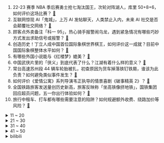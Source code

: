 1. 22-23 赛季 NBA 季后赛勇士抢七淘汰国王，次轮对阵湖人，库里 50+8+6，如何评价这场比赛？ [:link:](https://www.zhihu.com/question/598563729)
2. 互联网惊现 AI「鬼城」，上万 AI 发帖聊天，人类禁止入内，未来 AI 社交是否会颠覆社交网络？ [:link:](https://www.zhihu.com/question/598518906)
3. 顾客点外卖备注「科一 95」，热心骑手报警闹乌龙，遇到紧急情况有哪些巧妙方式发出求助信号或报警？ [:link:](https://www.zhihu.com/question/598412361)
4. 创造历史！丁立人成中国首位国际象棋世界棋王，如何评价这一成就？目前中国国际象棋整体水平如何？ [:link:](https://www.zhihu.com/question/598541435)
5. 有哪些外国小说能与《红楼梦》媲美？ [:link:](https://www.zhihu.com/question/386481214)
6. 中国武侠片里的「侠义」到底代表了什么？江湖有着什么样的意义？ [:link:](https://www.zhihu.com/question/596581402)
7. 常台高速苏州段 44 辆车轮胎被扎，初查原因为货车掉落铁钉铁屑，谁该为此负责？如何避免类似事件发生？ [:link:](https://www.zhihu.com/question/598395008)
8. 如何评价《爱情公寓》系列导演韦正执导的情景喜剧《破事精英 2》？ [:link:](https://www.zhihu.com/question/598194206)
9. 全国铁路旅客发送量创历史新高，旅客反映称「坐高铁像挤地铁」，国铁集团回应超员问题，五一你出行体验如何？ [:link:](https://www.zhihu.com/question/598512257)
10. 旅行中租车、打车都有哪些需要注意的陷阱？如何规避额外收费、绕路加价等风险？ [:link:](https://www.zhihu.com/question/597946359)
<details>
<summary>11 ~ 20</summary>

11. 阿基米德和国王下棋，要求用米填满 64 个方格，国王最后是怎么解决的？ [:link:](https://www.zhihu.com/question/380875083)
12. 今年以来云南大部、四川西南部等地降水较常年同期偏少 5 至 9 成，这意味着什么？将产生哪些影响？ [:link:](https://www.zhihu.com/question/598226345)
13. 社交焦虑最主要焦虑的是什么？ [:link:](https://www.zhihu.com/question/440644433)
14. 《崩坏：星穹铁道》里，“大守护者”可可利亚到底想靠星核做什么？ [:link:](https://www.zhihu.com/question/598472414)
15. 顶级投资者，为什么更喜欢熊市？ [:link:](https://www.zhihu.com/question/587450863)
16. 如何评价美剧《梦魇绝镇》？ [:link:](https://www.zhihu.com/question/517609351)
17. 如何评价《漫长的季节》第 11 集？其中有哪些值得关注的剧情点？ [:link:](https://www.zhihu.com/question/598522088)
18. 慕容复为什么会高开低走？ [:link:](https://www.zhihu.com/question/598001512)
19. 五一假期多地热门景区寸步难行，开启「人从众」模式，你那边情况如何？后悔出门了吗？ [:link:](https://www.zhihu.com/question/598482305)
20. 为什么《诡秘之主》里别的神都有自己途径里低等级的手下和信徒，而愚者没有？ [:link:](https://www.zhihu.com/question/484704087)
</details>
<details>
<summary>21 ~ 30</summary>

21. 90 后北漂女孩副业开淄博烧烤月入三十万，开张一个半月营业额猛翻二十倍，如何看待流量带来的「风口」？ [:link:](https://www.zhihu.com/question/597679629)
22. 大家觉得半人马骑兵能有多强？ [:link:](https://www.zhihu.com/question/595913431)
23. 你读过的最狂的诗词是什么？ [:link:](https://www.zhihu.com/question/598324057)
24. 如何评价大疆新品 Mavic 3  Pro 首款三摄旗舰影像航拍无人机？有哪些亮点值得关注？ [:link:](https://www.zhihu.com/question/597774128)
25. 旅途中遇到商家违约、消费陷阱等，录音录像有用吗？什么样的音/视频可以算作维权证据？还需要保留哪些证据？ [:link:](https://www.zhihu.com/question/597946545)
26. 如何评价《长月烬明》第 31-32 集？其中有哪些值得关注的剧情点？ [:link:](https://www.zhihu.com/question/598521989)
27. 《灌篮高手》里，流川枫知道赤木晴子爱慕他吗？ [:link:](https://www.zhihu.com/question/25949786)
28. 如何评价2023湖人完成黑七？ [:link:](https://www.zhihu.com/question/598401317)
29. 为什么行星的轨道是个平面？ [:link:](https://www.zhihu.com/question/587034836)
30. 如何评价电影《灌篮高手》的超高口碑？ [:link:](https://www.zhihu.com/question/596741522)
</details>
<details>
<summary>31 ~ 40</summary>

31. 报道称 90 后开始进入育儿师等保姆行业，如何看待这一现象？ 90 后进入保姆行业会带来哪些变化？ [:link:](https://www.zhihu.com/question/598030781)
32. 有没有什么电影，足以改变你对世界、人生或者价值的认知？ [:link:](https://www.zhihu.com/question/596584225)
33. 你最喜欢游戏《崩坏：星穹铁道》中哪位角色？ [:link:](https://www.zhihu.com/question/597910325)
34. 美国第一季度 GDP 环比折合年率初值为 1.1% 远不及预期，原因有哪些？目前美国经济形势如何？ [:link:](https://www.zhihu.com/question/598142259)
35. 玩音游的人反应这么快的诀窍是什么？ [:link:](https://www.zhihu.com/question/589630373)
36. 刘邦为什么不给戚夫人免死金牌，或让她随子就封、免受残害？ [:link:](https://www.zhihu.com/question/598361065)
37. 《漫长的季节》中有哪些隐藏的彩蛋？ [:link:](https://www.zhihu.com/question/597240923)
38. 如何评价2023年4月THUSSAT学科能力综合测试（TACA）？ [:link:](https://www.zhihu.com/question/590830475)
39. 我看了不少资料，心有疑问，明初要怎么做才能够拿下漠北蒙古？ [:link:](https://www.zhihu.com/question/598355141)
40. 22-23 赛季英超利物浦 4:3 热刺上演神剧情，三球领先被绝平后反绝杀，如何评价这场比赛？ [:link:](https://www.zhihu.com/question/598551149)
</details>
<details>
<summary>41 ~ 50</summary>

41. 旅途中遇到财物丢失、强买强卖、坐地起价、隐形消费等情况，是否该第一时间报警？除此以外还有哪些维权渠道？ [:link:](https://www.zhihu.com/question/597946880)
42. 六大国有行一季度共赚近 3600 亿元，多家银行净息差持续收窄，如何解读此数据？反映了什么？ [:link:](https://www.zhihu.com/question/598495842)
43. 航司回应两乘客因座位纠纷高空发生抓扯，称「已和解，保留追究危害公共安全的权利」，如何看待此事？ [:link:](https://www.zhihu.com/question/598493620)
44. 今年的五一有多「疯」？出行火爆的背后究竟是什么？ [:link:](https://www.zhihu.com/question/598482073)
45. 五一去露营，有哪些舒适又有风格的穿搭？ [:link:](https://www.zhihu.com/question/597671979)
46. 东三省一季度GDP增速跑赢全国，背后有哪些原因？将带来哪些影响？ [:link:](https://www.zhihu.com/question/598064212)
47. 如何看待三星首次在国内发布OLED电视，有哪些值得关注的信息？ [:link:](https://www.zhihu.com/question/598054872)
48. 五一假期出行途中，你随手拍下了怎样的风景？那一瞬间是什么让你按下快门键？ [:link:](https://www.zhihu.com/question/598392867)
49. 你在剧院里看过哪些印象深刻的演出？ [:link:](https://www.zhihu.com/question/598241376)
50. 为什么《教父》结局中麦克的女儿玛丽必须死？ [:link:](https://www.zhihu.com/question/297028058)
</details><details>
<summary>bilibili</summary>

1. 没开玩笑  淄博已经进化到5.0版本了... [:link:](//www.bilibili.com/video/BV1BX4y1m7jP)
2. 我当爸爸了！ [:link:](//www.bilibili.com/video/BV1qh4y1n7C3)
3. 当你总觉得自己很独特时 [:link:](//www.bilibili.com/video/BV1eh41177oB)
4. 咱就是说，这是纯友谊，还是真爱情？ [:link:](//www.bilibili.com/video/BV1Vk4y1n7X1)
5. 哈哈，甲方破防了 [:link:](//www.bilibili.com/video/BV1Dg4y1L7hd)
6. 当你试图扼杀我的电竞精神时 你已经输了 [:link:](//www.bilibili.com/video/BV1VV4y1d7BK)
7. 看完4月新番，外星人连夜毁灭地球......【泛式】 [:link:](//www.bilibili.com/video/BV1gs4y1w7jK)
8. 一群up主在欢乐谷玩共享位置捉迷藏！效果爆炸！【最终集】 [:link:](//www.bilibili.com/video/BV1ph41177Mt)
9. 从上厕所的规则就知道挪威的男人地位如何了 [:link:](//www.bilibili.com/video/BV1bc411J7SR)
10. 爷 青 回 ！丢人之旅！【森林之子#1】 [:link:](//www.bilibili.com/video/BV19M4y187ww)
<details>
<summary>11 ~ 20</summary>

11. 蛋 [:link:](//www.bilibili.com/video/BV1pa4y157G9)
12. "挖错了坟，该拜哪尊神啊？！" [:link:](//www.bilibili.com/video/BV13c411n7r1)
13. 保  护  砂  隐  村 [:link:](//www.bilibili.com/video/BV11V4y1R7tD)
14. 【Minecraft】我们烧了张rtx4090,只为这300秒极致画面 [:link:](//www.bilibili.com/video/BV1Vk4y1n74b)
15. 以前年轻人消费 VS 现在年轻人消费 [:link:](//www.bilibili.com/video/BV1F24y1F7Y5)
16. 做了一个赋予食物生命的盘子 [:link:](//www.bilibili.com/video/BV1ph41177H5)
17. “有 种 你 试 试” [:link:](//www.bilibili.com/video/BV1Lk4y1n7dL)
18. “所以生命啊，它璀璨如歌” [:link:](//www.bilibili.com/video/BV1mm4y1y7zt)
19. 《 机 枪 模 拟 器 》 [:link:](//www.bilibili.com/video/BV1Jz4y1Y7tB)
20. 《原神》角色演示-「卡维：忱挚织穹」 [:link:](//www.bilibili.com/video/BV1MT411H7ia)
</details>
<details>
<summary>21 ~ 30</summary>

21. 联合国正式入驻B站！ [:link:](//www.bilibili.com/video/BV1Am4y1C78m)
22. 20世纪的“哲学王”是谁？【奇葩小国46】 [:link:](//www.bilibili.com/video/BV19g4y177co)
23. 《崩坏：星穹铁道》启程庆典 [:link:](//www.bilibili.com/video/BV1Cg4y1L7fC)
24. 提前感受五一的恐惧｜人真的好多啊啊啊！！ [:link:](//www.bilibili.com/video/BV1Do4y147GW)
25. [Choreography Video] SEVENTEEN - Super [:link:](//www.bilibili.com/video/BV1ea4y1V7RG)
26. 中年男性魅力比拼！ [:link:](//www.bilibili.com/video/BV1Tc411n7Qh)
27. 【亮记生物鉴定】网络热传生物鉴定48 [:link:](//www.bilibili.com/video/BV1Xh411j7yC)
28. Emotional Damage破防哥Steven He来B站啦！ [:link:](//www.bilibili.com/video/BV1Wa4y1V7j2)
29. 女版海贼王（分享一波奇奇怪怪的知识） [:link:](//www.bilibili.com/video/BV15o4y1t7hd)
30. 【黑塔】⚡你能忍受转圈圈的洗脑么⚡◑ω◐️⚡ [:link:](//www.bilibili.com/video/BV1BL411Y7iV)
</details>
<details>
<summary>31 ~ 40</summary>

31. 完了，这下解释不清楚了 [:link:](//www.bilibili.com/video/BV1FL411e7rt)
32. 喊口号就能让战士往上冲?解密战时政治动员有多复杂【思维实验室】 [:link:](//www.bilibili.com/video/BV1Qk4y177wj)
33. 芬兰内战中，红军为什么输给了白军？曼纳海姆(中)【历史调研室39】 [:link:](//www.bilibili.com/video/BV1Mm4y1C7Ge)
34. 《关于男朋友休假顺便带走了我腿这件事》 [:link:](//www.bilibili.com/video/BV1CM411G7XW)
35. 永远不要低估河南碳水！馍馍装一切，谁吃谁迷糊 [:link:](//www.bilibili.com/video/BV1wo4y1t7Am)
36. 一个视频看懂王莽的一生 [:link:](//www.bilibili.com/video/BV1Ao4y1t7CD)
37. 二刷许昌&胖东来！你们将会被他们的真诚而感动！ [:link:](//www.bilibili.com/video/BV1wM4y1h7y3)
38. 5斤的铁勺，60cm的铁锅，这道菜，很费手。。 [:link:](//www.bilibili.com/video/BV1cM411G7rL)
39. 《 鸡 哥 天 下 第 一 》 [:link:](//www.bilibili.com/video/BV1am4y1175K)
40. 《明日方舟》限定干员「缪尔赛思」前瞻PV [:link:](//www.bilibili.com/video/BV1Zs4y1c7td)
</details>
<details>
<summary>41 ~ 50</summary>

41. 【怒九】淦！你们的爱好…好帅啊！！ [:link:](//www.bilibili.com/video/BV1Qa4y1V7D6)
42. 全网公开我的浏览记录！！ [:link:](//www.bilibili.com/video/BV1Ph411L7xU)
43. 斗电子蛐蛐.品百味人生 [:link:](//www.bilibili.com/video/BV1EM411G7vq)
44. 眼“色”游戏（押韵版） [:link:](//www.bilibili.com/video/BV17P411U7tp)
45. 求助大家 怎样可以把脸上的洗掉？ [:link:](//www.bilibili.com/video/BV1QV4y1R7W1)
46. 五一期间可以白拿的6款皮肤：末日机甲和时之恋人可真香！ [:link:](//www.bilibili.com/video/BV1dM4y187gp)
47. 没有退网，只是坐上了轮椅 [:link:](//www.bilibili.com/video/BV1bg4y1L7jY)
48. 放假了！给你们来点恐怖故事！！ [:link:](//www.bilibili.com/video/BV1pz4y1Y7Vd)
49. 都什么年代，谁还用传统方式驱鬼？！！ [:link:](//www.bilibili.com/video/BV1Na4y15718)
50. 这个技能有点刑！慢放百倍，三分钟学会飞牌绝技！ [:link:](//www.bilibili.com/video/BV1ks4y1c7sV)
</details>
<details>
<summary>51 ~ 60</summary>

51. 奇行种，也没有多奇怪嘛…… [:link:](//www.bilibili.com/video/BV1fh41157au)
52. 童年广告系列 [:link:](//www.bilibili.com/video/BV1vM4y187ha)
53. 变身巫师！用我的咒语施展魔法！环球影城vlog [:link:](//www.bilibili.com/video/BV11L411h7k2)
54. 勾栏听曲说是 [:link:](//www.bilibili.com/video/BV1Kh4y1n7Lr)
55. 感受到了培育蔬菜这件事的重要性 [:link:](//www.bilibili.com/video/BV1sX4y1m7Xn)
56. 不愧是一群男的想出来的节目 [:link:](//www.bilibili.com/video/BV1ih4y1n7Hm)
57. 你眼中的“老阿姨”曾经也迷倒了整个世界！ [:link:](//www.bilibili.com/video/BV1Yg4y1L7AP)
58. 想做说唱领袖 [:link:](//www.bilibili.com/video/BV1oo4y147et)
59. 【星穹铁道】《踏上旅途》太短不够听？让我来扩写！！ [:link:](//www.bilibili.com/video/BV1Yg4y1L7EE)
60. 特殊感染者Boomer背景故事 [:link:](//www.bilibili.com/video/BV1gP41127ki)
</details>
<details>
<summary>61 ~ 70</summary>

61. 【干货】如何像人类一样吃饭 [:link:](//www.bilibili.com/video/BV1pa4y157Bh)
62. 实拍立体机动装置！以梦为翅膀，翱翔于天际！ [:link:](//www.bilibili.com/video/BV1DX4y1m7Uf)
63. 球2前69分钟究竟埋藏了多少细节？《流浪地球2》全片解析04 [:link:](//www.bilibili.com/video/BV1wV4y1d7hG)
64. 刮彩票决定自己的一日三餐！结果翻车了？ [:link:](//www.bilibili.com/video/BV1tm4y117dj)
65. 感谢大妈给新崩的空气刘海 [:link:](//www.bilibili.com/video/BV1JM411G7mA)
66. 天呐！结婚3周年，飞越9000公里的惊喜… [:link:](//www.bilibili.com/video/BV1f14y1o72H)
67. 狂躁！自残！自杀！梵高疯狂的真相，背后是人最深的绝望！ [:link:](//www.bilibili.com/video/BV14z4y1Y7XT)
68. 车迟国斗法下——渣熊作 [:link:](//www.bilibili.com/video/BV1uV4y1d7TT)
69. 这段时间一直在忙茶叶，差点忘记自己会画画了！ [:link:](//www.bilibili.com/video/BV1rM4y187rM)
70. 爆肝统计！海绵宝宝一共做了多少蟹黄堡？ [:link:](//www.bilibili.com/video/BV1Us4y1c7Ac)
</details>
<details>
<summary>71 ~ 80</summary>

71. 银狼x三月七❤️互 撩 指 南！[A]ddiction【咬人猫】 [:link:](//www.bilibili.com/video/BV1Lh4y1n75E)
72. 被雪藏的《黑猫警长》原版大结局有多震惊？我找到了它隐藏的第6集和大结局… [:link:](//www.bilibili.com/video/BV1Dk4y177Yd)
73. 不好意思 买到真的了 [:link:](//www.bilibili.com/video/BV1no4y1L7Ka)
74. 追逐夏日的颜色 [:link:](//www.bilibili.com/video/BV1Xo4y147vx)
75. 滚 蛋 [:link:](//www.bilibili.com/video/BV13V4y1d7Ni)
76. ⚡我 爸 就 是 力 霸 天⚡ [:link:](//www.bilibili.com/video/BV1Ha4y1575S)
77. 准备改行去马戏团了 [:link:](//www.bilibili.com/video/BV1ph41177Ts)
78. 中国人的油纸伞撑的不是雨，撑的是五千年的文化自信！ [:link:](//www.bilibili.com/video/BV1Jh411778A)
79. 我，辛稼轩，大宋词龙，人间这一趟，万分遗憾 [:link:](//www.bilibili.com/video/BV1wL411e77T)
80. 假如四大名著买了合订本是一种什么体验 [:link:](//www.bilibili.com/video/BV1nz4y1Y7pQ)
</details>
<details>
<summary>81 ~ 90</summary>

81. 公测130万星琼冲击全角色满命满精，这下又再创历史了 [:link:](//www.bilibili.com/video/BV1pa4y157zt)
82. 帅小伙自制淄博烧烤，不用去淄博也能吃爽啦！ [:link:](//www.bilibili.com/video/BV1Sz4y1a7tU)
83. 这个艺人的人设很真实啊.... [:link:](//www.bilibili.com/video/BV1YV4y1R7gR)
84. 清洁游泳池到底有多解压？ [:link:](//www.bilibili.com/video/BV1rM4y1877T)
85. 落魄特种兵酗酒度日，结识小萝莉重获新生，奥斯卡影帝覆灭黑帮 [:link:](//www.bilibili.com/video/BV1ss4y1R7PV)
86. 【崩坏星穹铁道】谁才是平民最强光锥？全角色光锥排行榜！萌新必看的光锥搭配攻略！ [:link:](//www.bilibili.com/video/BV1wX4y1U76d)
87. 在20岁的青春里 要做80岁想起还会笑的事情 [:link:](//www.bilibili.com/video/BV1Js4y1R7wc)
88. 人民文娱专访马嘉祺：要越来越喜欢这个世界 [:link:](//www.bilibili.com/video/BV1Fa4y157zM)
89. 【崩坏星穹铁道】100W古老梦华全部抽完之后，我的账号变成了什么样子（朴实无华的崩坏星穹铁道视频 [:link:](//www.bilibili.com/video/BV19k4y1773F)
90. 朋友问我为什么对着恐怖游戏一直笑 [:link:](//www.bilibili.com/video/BV1Kc411n7D4)
</details>
<details>
<summary>91 ~ 100</summary>

91. 模仿一下这20年间女主戏中的形象和人设变化！猜猜都是哪些剧里的桥段？最后一个应该有模仿到位吧哈哈哈 [:link:](//www.bilibili.com/video/BV1AV4y1d73z)
92. “所有人给我站一边，因为超人强我要发癫” [:link:](//www.bilibili.com/video/BV1mo4y157XS)
93. 【奇葩作业】《请 以 问 号 为 主 题 作 诗》答： [:link:](//www.bilibili.com/video/BV1Ja4y157Ur)
94. 魔都最贵商圈吃398一斤珍宝蟹，巨大蟹钳雪白蟹肉太过瘾！【凭啥这么贵ep60- 珍宝海鲜】 [:link:](//www.bilibili.com/video/BV1BM411G7hQ)
95. 离谱的法律咨询18 [:link:](//www.bilibili.com/video/BV1ps4y1R7FE)
96. 【时代少年团】《时代夏令营2》03： 决战深渊之底 [:link:](//www.bilibili.com/video/BV1vh41177Hz)
97. B站300W播放的整合包！这就是我梦寐以求的世界！ [:link:](//www.bilibili.com/video/BV1hL411h7uW)
98. 【星穹铁道丨白露】“雷电法王，在线除颤” [:link:](//www.bilibili.com/video/BV1s24y1F7ha)
99. 绅士情种 [:link:](//www.bilibili.com/video/BV18M411G7KS)
100. 【原神】竟能如此相似 [:link:](//www.bilibili.com/video/BV1Sk4y177RH)
</details></details>